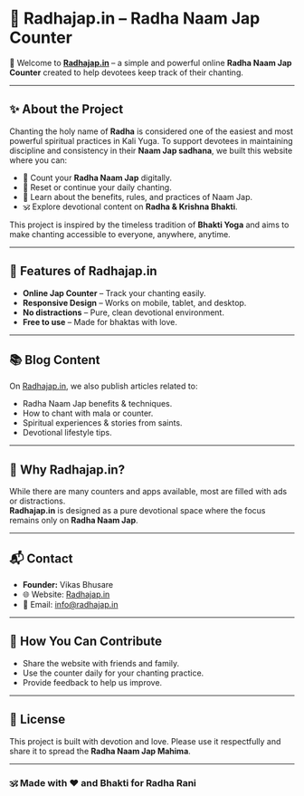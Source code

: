 # 🌸 Radhajap.in – Radha Naam Jap Counter  

🙏 Welcome to **[Radhajap.in](https://radhajap.in)** – a simple and powerful online **Radha Naam Jap Counter** created to help devotees keep track of their chanting.  

---

## ✨ About the Project  
Chanting the holy name of **Radha** is considered one of the easiest and most powerful spiritual practices in Kali Yuga. To support devotees in maintaining discipline and consistency in their **Naam Jap sadhana**, we built this website where you can:  

- 📿 Count your **Radha Naam Jap** digitally.  
- 🌼 Reset or continue your daily chanting.  
- 📖 Learn about the benefits, rules, and practices of Naam Jap.  
- 🕉️ Explore devotional content on **Radha & Krishna Bhakti**.  

This project is inspired by the timeless tradition of **Bhakti Yoga** and aims to make chanting accessible to everyone, anywhere, anytime.  

---

## 🚩 Features of Radhajap.in  
- **Online Jap Counter** – Track your chanting easily.  
- **Responsive Design** – Works on mobile, tablet, and desktop.  
- **No distractions** – Pure, clean devotional environment.  
- **Free to use** – Made for bhaktas with love.  

---

## 📚 Blog Content  
On [Radhajap.in](https://radhajap.in), we also publish articles related to:  
- Radha Naam Jap benefits & techniques.  
- How to chant with mala or counter.  
- Spiritual experiences & stories from saints.  
- Devotional lifestyle tips.  

---

## 🌼 Why Radhajap.in?  
While there are many counters and apps available, most are filled with ads or distractions.  
**Radhajap.in** is designed as a pure devotional space where the focus remains only on **Radha Naam Jap**.  

---

## 📬 Contact  
- **Founder:** Vikas Bhusare  
- 🌐 Website: [Radhajap.in](https://radhajap.in)  
- 📩 Email: info@radhajap.in  

---

## 🙏 How You Can Contribute  
- Share the website with friends and family.  
- Use the counter daily for your chanting practice.  
- Provide feedback to help us improve.  

---

## 📌 License  
This project is built with devotion and love. Please use it respectfully and share it to spread the **Radha Naam Jap Mahima**.  

---

### 🕉️ Made with ❤️ and Bhakti for Radha Rani
